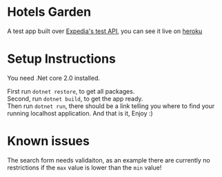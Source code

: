 # Hotels Garden
A test app built over [Expedia's test API](https://offersvc.expedia.com/offers/v2/getOffers?scenario=deal-finder&page=foo&uid=foo&productType=Hotel), you can see it live on [heroku](https://hotels-garden.herokuapp.com/)

# Setup Instructions

You need .Net core 2.0 installed.

First run `dotnet restore`, to get all packages.  
Second, run `dotnet build`, to get the app ready.  
Then run `dotnet run`,  there should be a link telling you where to find your running localhost application. And that is it, Enjoy :)

# Known issues

The search form needs validaiton, as an example there are currently no restrictions if the `max` value is lower than the `min` value!
